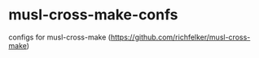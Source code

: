 # musl-cross-make-confs

configs for musl-cross-make (https://github.com/richfelker/musl-cross-make)
